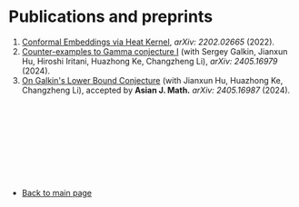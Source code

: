 # Publications and preprints



1. [Conformal Embeddings via Heat Kernel](https://arxiv.org/abs/2202.02665), *arXiv: 2202.02665* (2022).
2. [Counter-examples to Gamma conjecture I](https://arxiv.org/abs/2405.16979) (with Sergey Galkin, Jianxun Hu, Hiroshi Iritani, Huazhong Ke, Changzheng Li), *arXiv: 2405.16979* (2024).
3. [On Galkin's Lower Bound Conjecture](https://web3.arxiv.org/abs/2405.16987) (with Jianxun Hu, Huazhong Ke, Changzheng Li), accepted by **Asian J. Math.** *arXiv: 2405.16987* (2024).


<br>
<br>
<br>
<br>
<br>
<br>
<br>
<br>


* [Back to main page](index.md)
